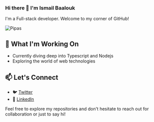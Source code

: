 ### Hi there 👋 I'm Ismail Baalouk

I'm a Full-stack developer. Welcome to my corner of GitHub!

![Pipas](https://github.com/Piipas/Piipas/assets/73344068/6d6af24c-779d-4402-8829-fd45f4fea23b)


## 🔭 What I'm Working On

- Currently diving deep into Typescript and Nodejs
- Exploring the world of web technologies

## 📫 Let's Connect

- 🐦 [Twitter](https://twitter.com/pipasdev)
- 💼 [LinkedIn](https://www.linkedin.com/in/ismail-baalouk)

Feel free to explore my repositories and don't hesitate to reach out for collaboration or just to say hi!
